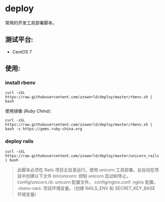 # deploy

常用的开发工具部署脚本。

## 测试平台:

* CentOS 7

## 使用:

### install rbenv
```
curl -sSL https://raw.githubusercontent.com/zzxworld/deploy/master/rbenv.sh | bash
```

使用镜像 (_Ruby China_):
```
curl -sSL https://raw.githubusercontent.com/zzxworld/deploy/master/rbenv.sh | bash -s https://gems.ruby-china.org
```

### deploy rails

```
curl -sSL https://raw.githubusercontent.com/zzxworld/deploy/master/unicorn_rails.sh | bash
```

> 此脚本必须在 Rails 项目主目录运行。使用 unicorn 工具部署。会自动在项目中创建以下文件
> bin/unicorn: 控制 unicorn 启动和停止。
> config/unicorn.rb: unicorn 配置文件。
> config/nginx.conf: nginx 配置。
> .rbenv-vars: 项目环境变量。（创建 RAILS_ENV 和 SECRET_KEY_BASE 环境变量)
